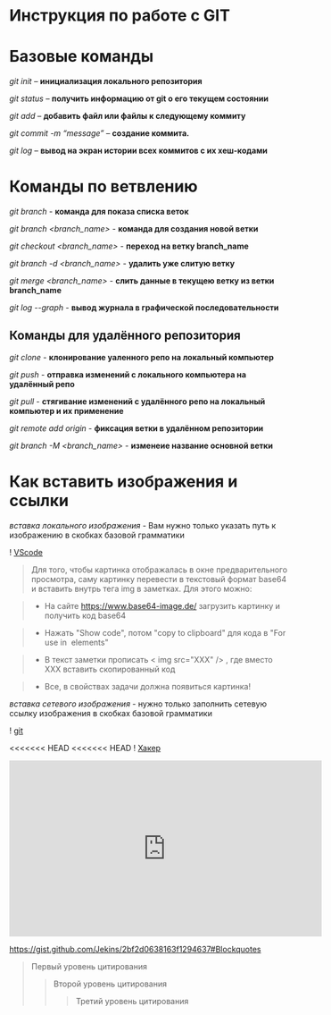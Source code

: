 # Инструкция по работе с GIT

# Базовые команды

*git init* – **инициализация локального репозитория**

*git status* – **получить информацию от git о его текущем состоянии**

*git add* – **добавить файл или файлы к следующему коммиту**

*git commit -m “message”* – **создание коммита.**

*git log* – **вывод на экран истории всех коммитов с их хеш-кодами**


# Команды по ветвлению

*git branch* - **команда для показа списка веток**

*git branch <branch_name>* - **команда для создания новой ветки**

*git checkout <branch_name>* - **переход на ветку branch_name**

*git branch -d <branch_name>* - **удалить уже слитую ветку**

*git merge <branch_name>* - **слить данные в текущею ветку из ветки branch_name**

*git log --graph* - **вывод журнала в графической последовательности**

## Команды для удалённого репозитория

*git clone* - **клонирование уаленного репо на локальный компьютер**

*git push* - **отправка изменений с локального компьютера на удалённый репо**

*git pull* - **стягивание изменений с удалённого репо на локальный компьютер и их применение**

*git remote add origin* - **фиксация ветки в удалённом репозитории**

*git branch -M <branch_name>* - **изменеие название основной ветки**

# Как вставить изображения и ссылки

*вставка локального изображения* - Вам нужно только указать путь к изображению в скобках базовой грамматики

! [VScode](D:\КУРСЫ\IT\vscode.jpg)

>Для того, чтобы картинка отображалась в окне предварительного просмотра, саму картинку перевести в текстовый формат base64 и вставить внутрь тега img в заметках. Для этого можно:

>- На сайте https://www.base64-image.de/ загрузить картинку и получить код base64

>- Нажать "Show code", потом "copy to clipboard" для кода в "For use in <img> elements"

>- В текст заметки прописать < img src="XXX" /> , где вместо XXX вставить скопированный код

>- Все, в свойствах задачи должна появиться картинка!

*вставка сетевого изображения* - нужно только заполнить сетевую ссылку изображения в скобках базовой грамматики

! [git](https://yandex.ru/images/search?from=tabbar&text=git&pos=0&img_url=http%3A%2F%2Ffuzeservers.ru%2Fwp-content%2Fuploads%2F3%2F0%2Fc%2F30c29ce4cc08523ecc6e1f205bc207d0.jpeg&rpt=simage&lr=193)

<<<<<<< HEAD
<<<<<<< HEAD
! [Хакер](112_2022_03_21_1_.jpg)

<iframe width="560" height="315" src="https://www.youtube.com/embed/rERnNXCdFqs" title="YouTube video player" frameborder="0" allow="accelerometer; autoplay; clipboard-write; encrypted-media; gyroscope; picture-in-picture" allowfullscreen></iframe>

 https://gist.github.com/Jekins/2bf2d0638163f1294637#Blockquotes
 
> Первый уровень цитирования
>> Второй уровень цитирования
>>> Третий уровень цитирования
